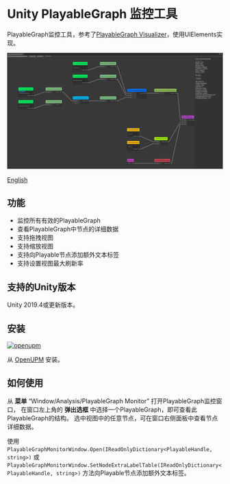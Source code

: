 # Unity PlayableGraph 监控工具

PlayableGraph监控工具，参考了[PlayableGraph Visualizer](https://github.com/Unity-Technologies/graph-visualizer)，使用UIElements实现。

![PlayableGraph Monitor](./Documents~/imgs/img_sample_playablegraph_monitor.png)

[English](./README.md)

## 功能

- 监控所有有效的PlayableGraph
- 查看PlayableGraph中节点的详细数据
- 支持拖拽视图
- 支持缩放视图
- 支持向Playable节点添加额外文本标签
- 支持设置视图最大刷新率

## 支持的Unity版本

Unity 2019.4或更新版本。

## 安装

[![openupm](https://img.shields.io/npm/v/com.greenbamboogames.playablegraphmonitor?label=openupm&registry_uri=https://package.openupm.com)](https://openupm.cn/packages/com.greenbamboogames.playablegraphmonitor/) 

从 [OpenUPM](https://openupm.cn/packages/com.greenbamboogames.playablegraphmonitor/) 安装。

## 如何使用

从 **菜单** “Window/Analysis/PlayableGraph Monitor” 打开PlayableGraph监控窗口，
在窗口左上角的 **弹出选框** 中选择一个PlayableGraph，即可查看此PlayableGraph的结构。
选中视图中的任意节点，可在窗口右侧面板中查看节点详细数据。

使用 `PlayableGraphMonitorWindow.Open(IReadOnlyDictionary<PlayableHandle, string>)` 或 `PlayableGraphMonitorWindow.SetNodeExtraLabelTable(IReadOnlyDictionary<PlayableHandle, string>)` 方法向Playable节点添加额外文本标签。
